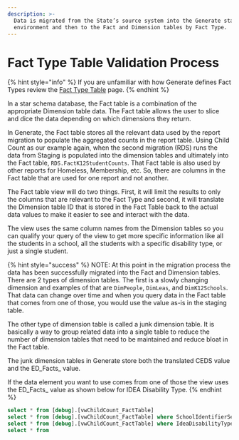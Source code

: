 ```yaml
---
description: >-
  Data is migrated from the State’s source system into the Generate staging
  environment and then to the Fact and Dimension tables by Fact Type.
---
```


# Fact Type Table Validation Process

{% hint style="info" %}
If you are unfamiliar with how Generate defines Fact Types review the [Fact Type Table](broken-reference) page.
{% endhint %}

In a star schema database, the Fact table is a combination of the appropriate Dimension table data. The Fact table allows the user to slice and dice the data depending on which dimensions they return.

In Generate, the Fact table stores all the relevant data used by the report migration to populate the aggregated counts in the report table. Using Child Count as our example again, when the second migration (RDS) runs the data from Staging is populated into the dimension tables and ultimately into the Fact table, `RDS.FactK12StudentCounts`. That Fact table is also used by other reports for Homeless, Membership, etc. So, there are columns in the Fact table that are used for one report and not another.

The Fact table view will do two things. First, it will limit the results to only the columns that are relevant to the Fact Type and second, it will translate the Dimension table ID that is stored in the Fact Table back to the actual data values to make it easier to see and interact with the data.

The view uses the same column names from the Dimension tables so you can qualify your query of the view to get more specific information like all the students in a school, all the students with a specific disability type, or just a single student.

{% hint style="success" %}
NOTE: At this point in the migration process the data has been successfully migrated into the Fact and Dimension tables. There are 2 types of dimension tables. The first is a slowly changing dimension and examples of that are `DimPeople`, `DimLeas`, and `DimK12Schools`. That data can change over time and when you query data in the Fact table that comes from one of those, you would use the value as-is in the staging table.&#x20;

The other type of dimension table is called a junk dimension table. It is basically a way to group related data into a single table to reduce the number of dimension tables that need to be maintained and reduce bloat in the Fact table.&#x20;

The junk dimension tables in Generate store both the translated CEDS value and the ED_Facts_ value.

If the data element you want to use comes from one of those the view uses the ED_Facts_ value as shown below for IDEA Disability Type.&#x20;
{% endhint %}

```sql
select * from [debug].[vwChildCount_FactTable]
select * from [debug].[vwChildCount_FactTable] where SchoolIdentifierSea = '1234'
select * from [debug].[vwChildCount_FactTable] where IdeaDisabilityTypeEdFactsCode = 'AUT'
select * from
```
